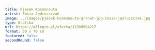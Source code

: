 ```yaml
---
title: Pjesek Kosmonauta
artist: Zosia Jędruszczak
image: ../images/pjesek-kosmonauta-granat-jpg-zosia-jędruszczak.jpg
type: Grafika
url: https://allegro.pl/oferta/12900564217
format: 50 x 70 cm
featured: false
secondRound: false
---
```

